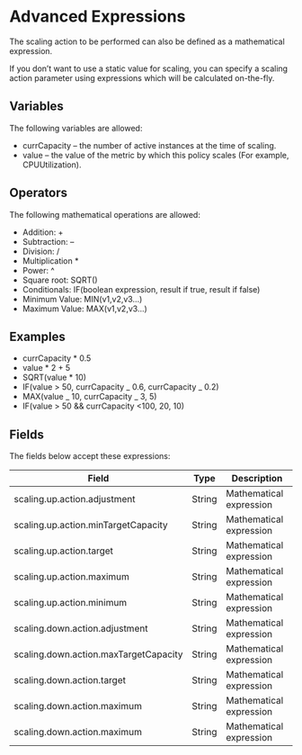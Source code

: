 # Advanced Expressions

The scaling action to be performed can also be defined as a mathematical expression.

If you don’t want to use a static value for scaling, you can specify a scaling action parameter using expressions which will be calculated on-the-fly.

## Variables

The following variables are allowed:

- currCapacity – the number of active instances at the time of scaling.
- value – the value of the metric by which this policy scales (For example, CPUUtilization).

## Operators

The following mathematical operations are allowed:

- Addition: +
- Subtraction: –
- Division: /
- Multiplication \*
- Power: ^
- Square root: SQRT()
- Conditionals: IF(boolean expression, result if true, result if false)
- Minimum Value: MIN(v1,v2,v3…)
- Maximum Value: MAX(v1,v2,v3…)

## Examples

- currCapacity \* 0.5
- value \* 2 + 5
- SQRT(value \* 10)
- IF(value > 50, currCapacity _ 0.6, currCapacity _ 0.2)
- MAX(value _ 10, currCapacity _ 3, 5)
- IF(value > 50 && currCapacity <100, 20, 10)

## Fields

The fields below accept these expressions:

| Field                                 | Type   | Description             |
| ------------------------------------- | ------ | ----------------------- |
| scaling.up.action.adjustment          | String | Mathematical expression |
| scaling.up.action.minTargetCapacity   | String | Mathematical expression |
| scaling.up.action.target              | String | Mathematical expression |
| scaling.up.action.maximum             | String | Mathematical expression |
| scaling.up.action.minimum             | String | Mathematical expression |
| scaling.down.action.adjustment        | String | Mathematical expression |
| scaling.down.action.maxTargetCapacity | String | Mathematical expression |
| scaling.down.action.target            | String | Mathematical expression |
| scaling.down.action.maximum           | String | Mathematical expression |
| scaling.down.action.maximum           | String | Mathematical expression |
